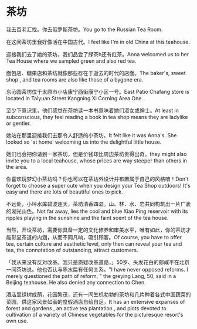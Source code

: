 # 茶坊

<p><span class="chinese">我去百老汇找。你去俄罗斯茶坊。</span><span class="english">You go to the Russian Tea Room.</span></p>

<p><span class="chinese">在这间茶坊里我好像活在中国古代。</span><span class="english">I feel like I'm in old China at this teahouse.</span></p>

<p><span class="chinese">迎接我们去了她的茶坊，我们品尝了绿茶h还有红茶。</span><span class="english">Anna welcomed us to her Tea House where we sampled green and also red tea.</span></p>

<p><span class="chinese">面包店、糖果店和茶坊就像那些存在于逝去的时代的店面。</span><span class="english">The baker's, sweet shop , and tea rooms are also like those of a bygone era.</span></p>

<p><span class="chinese">东沁园茶坊位于太原市小店康宁西街康宁小区一号。</span><span class="english">East Patio Chafang store is located in Taiyuan Street Kangning Xi Corning Area One.</span></p>

<p><span class="chinese">至少下意识里，他们感觉在茶坊读一本书意味着她们淑女或绅士。</span><span class="english">At least in subconscious, they feel reading a book in tea shop means they are ladylike or gentler.</span></p>

<p><span class="chinese">她站在那里迎接我们去那令人舒适的小茶坊。</span><span class="english">It felt like it was Anna's. She looked so 'at home' welcoming us into the delightful little house.</span></p>

<p><span class="chinese">她们也会把你请到一家茶坊，但是价钱却比周边茶坊贵得出奇。</span><span class="english">they might also invite you to a local teahouse, whose prices are way steeper than others in the area.</span></p>

<p><span class="chinese">你喜欢玩梦幻小茶坊吗？你也可以在茶坊外设计并布置属于自己的风格唷！</span><span class="english">Don't forget to choose a super cute when you design your Tea Shop outdoors! It's easy and there are lots of beautiful ones to pick.</span></p>

<p><span class="chinese">不远处，小坪水库碧波连天，茶坊清香四溢。山、林、水、岩共同构筑出一片广袤的湖光山色。</span><span class="english">Not far away, lies the cool and blue Xiao Ping reservoir with its ripples playing in the sunshine and the faint scent of the tea house.</span></p>

<p><span class="chinese">当然，开设茶坊，需要你具备一定的文化修养和审美水平，唯有如此，你的茶坊才能彰显茶道的内涵，从而不同凡响，吸引顾客。</span><span class="english">Of course, you have to offer tea, certain culture and aesthetic level, only then can reveal your tea and tea, the connotation of outstanding, attract customers.</span></p>

<p><span class="chinese">「我从来没有反对改革。我只是质疑改革道路，」50岁、头发花白的郎咸平在北京一间茶坊说。他也否认与陈水扁有任何关系。</span><span class="english">"I have never opposed reforms. I merely questioned the path of reform, " the greying Lang, 50, said in a Beijing teahouse. He also denied any connection to Chen.</span></p>

<p><span class="chinese">酒店里绿树成荫，花园繁茂，还有一间生机勃勃的茶坊和几片种着各式中国蔬菜的菜园，供这家风景如画的度假酒店自给自足。</span><span class="english">It has an extensive expanses of forest and gardens , an active tea plantation , and plots devoted to cultivation of a variety of Chinese vegetables for the picturesque resort's own use.</span></p>


